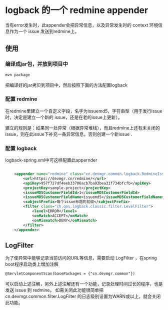 # logback 的一个 redmine appender 

当有error发生时，此appender会把异常信息，以及异常发生时的 context 环境信息作为一个 issue 发送到redmine上。


## 使用

### 编译成jar包，并放到项目中

```bash
mvn package
```
把编译好的jar拷贝到项目中，然后按照下面的方法配置logback

### 配置 redmine

在redmine里建立一个自定义字段，名字为issuemd5，字符串型（用于发行issue时，决定是建立一个新的 issue，还是在老的issue上更新）。


建立的规则是：如果同一处异常（根据异常堆栈），而且redmine上还有未关闭的issue，则在此issue下补充一条异常信息。否则创建一个新issue .


### 配置 logback
logback-spring.xml中可这样配置此appernder

```xml

    <appender name="redmine" class="cn.devmgr.common.logback.RedmineIssueAppender">
        <url>https://devmgr.cn/redmine/</url>
        <apiKey>957f727df4eeb33706acb7ba93bea31f734bfcfb</apiKey>
        <projectKey>sample-project</projectKey>
        <issueMD5CustomerFieldId>1</issueMD5CustomerFieldId>
        <issueMD5CustomerFieldName>issuemd5</issueMD5CustomerFieldName>
        <subjectPrefix>每个issue标题的前缀</subjectPrefix>
        <filter class="ch.qos.logback.classic.filter.LevelFilter">
            <level>ERROR</level>
            <onMatch>ACCEPT</onMatch>
            <onMismatch>DENY</onMismatch>
        </filter>
    </appender>

```


## LogFilter

为了使异常中能够记录当前访问的URL等信息，需要启动 LogFilter ，在spring boot程序启动类上增加注解

```xml
@ServletComponentScan(basePackages = {"cn.devmgr.common"})
```

可以启动上述注解，另外上述注解还有一个功能，记录处理时间过长的程序，也是发送 issue 到 redmine。
如需关闭此功能很简单把 cn.devmgr.common.filter.LogFilter 的日志级别设置为WARN或以上，就会关闭此功能。


